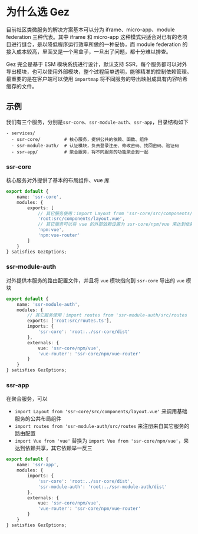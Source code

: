 # 为什么选 Gez
目前社区类微服务的解决方案基本可以分为 iframe、micro-app、module federation 三种代表。其中 iframe 和 micro-app 这种模式只适合对已有的老项目进行缝合，是以降低程序运行效率所做的一种妥协，而 module federation 的接入成本较高，里面又是一个黑盒子，一旦出了问题，都十分难以排查。

Gez 完全是基于 ESM 模块系统进行设计，默认支持 SSR，每个服务都可以对外导出模块，也可以使用外部模块，整个过程简单透明，能够精准的控制依赖管理。最重要的是在客户端可以使用 `importmap` 将不同服务的导出映射成具有内容哈希缓存的文件。

## 示例
我们有三个服务，分别是`ssr-core`、`ssr-module-auth`、`ssr-app`，目录结构如下
```
- services/
  - ssr-core/         # 核心服务，提供公共的依赖、函数、组件
  - ssr-module-auth/  # 认证模块，负责登录注册、修改密码、找回密码、验证码
  - ssr-app/          # 聚合服务，将不同服务的功能聚合到一起
```

### ssr-core
核心服务对外提供了基本的布局组件、vue 库
```ts
export default {
    name: 'ssr-core',
    modules: {
        exports: [
            // 其它服务使用：import Layout from 'ssr-core/src/components/layout.vue' 
            'root:src/components/layout.vue',
            // 其它服务可以将 vue 的外部依赖设置为 ssr-core/npm/vue 来达到依赖共享
            'npm:vue',
            'npm:vue-router'
        ]
    }
} satisfies GezOptions;
```
### ssr-module-auth
对外提供本服务的路由配置文件，并且将 `vue` 模块指向到 `ssr-core` 导出的 `vue` 模块
```ts
export default {
    name: 'ssr-module-auth',
    modules: {
        // 其它服务使用：import routes from 'ssr-module-auth/src/routes
        exports: ['root:src/routes.ts'],
        imports: {
            'ssr-core': 'root:../ssr-core/dist'
        },
        externals: {
            vue: 'ssr-core/npm/vue',
            'vue-router': 'ssr-core/npm/vue-router'
        }
    }
} satisfies GezOptions;
```
### ssr-app
在聚合服务，可以
- `import Layout from 'ssr-core/src/components/layout.vue'` 来调用基础服务的公共布局组件
- `import routes from 'ssr-module-auth/src/routes` 来注册来自其它服务的路由配置
- `import Vue from 'vue'` 替换为 `import Vue from 'ssr-core/npm/vue'`，来达到依赖共享，其它依赖举一反三
```ts
export default {
    name: 'ssr-app',
    modules: {
        imports: {
            'ssr-core': 'root:../ssr-core/dist',
            'ssr-module-auth': 'root:../ssr-module-auth/dist'
        },
        externals: {
            vue: 'ssr-core/npm/vue',
            'vue-router': 'ssr-core/npm/vue-router'
        }
    }
} satisfies GezOptions;
```